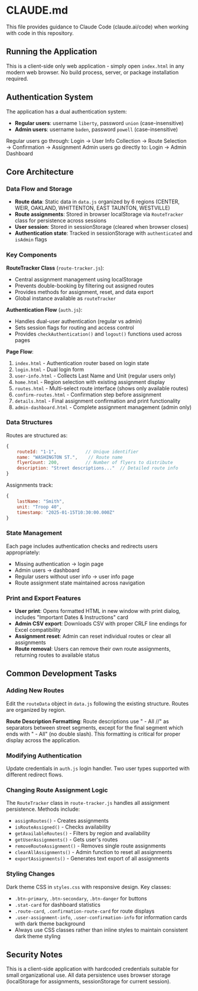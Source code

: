 # CLAUDE.md

This file provides guidance to Claude Code (claude.ai/code) when working with code in this repository.

## Running the Application

This is a client-side only web application - simply open `index.html` in any modern web browser. No build process, server, or package installation required.

## Authentication System

The application has a dual authentication system:
- **Regular users**: username `liberty`, password `union` (case-insensitive)
- **Admin users**: username `baden`, password `powell` (case-insensitive)

Regular users go through: Login → User Info Collection → Route Selection → Confirmation → Assignment
Admin users go directly to: Login → Admin Dashboard

## Core Architecture

### Data Flow and Storage
- **Route data**: Static data in `data.js` organized by 6 regions (CENTER, WEIR, OAKLAND, WHITTENTON, EAST TAUNTON, WESTVILLE)
- **Route assignments**: Stored in browser localStorage via `RouteTracker` class for persistence across sessions
- **User session**: Stored in sessionStorage (cleared when browser closes)
- **Authentication state**: Tracked in sessionStorage with `authenticated` and `isAdmin` flags

### Key Components

**RouteTracker Class** (`route-tracker.js`): 
- Central assignment management using localStorage
- Prevents double-booking by filtering out assigned routes
- Provides methods for assignment, reset, and data export
- Global instance available as `routeTracker`

**Authentication Flow** (`auth.js`):
- Handles dual-user authentication (regular vs admin)
- Sets session flags for routing and access control
- Provides `checkAuthentication()` and `logout()` functions used across pages

**Page Flow**:
1. `index.html` - Authentication router based on login state
2. `login.html` - Dual login form 
3. `user-info.html` - Collects Last Name and Unit (regular users only)
4. `home.html` - Region selection with existing assignment display
5. `routes.html` - Multi-select route interface (shows only available routes)
6. `confirm-routes.html` - Confirmation step before assignment
7. `details.html` - Final assignment confirmation and print functionality
8. `admin-dashboard.html` - Complete assignment management (admin only)

### Data Structures

Routes are structured as:
```javascript
{
    routeId: "1-1",           // Unique identifier
    name: "WASHINGTON ST.",    // Route name
    flyerCount: 200,          // Number of flyers to distribute
    description: "Street descriptions..."  // Detailed route info
}
```

Assignments track:
```javascript
{
    lastName: "Smith",
    unit: "Troop 40", 
    timestamp: "2025-01-15T10:30:00.000Z"
}
```

### State Management

Each page includes authentication checks and redirects users appropriately:
- Missing authentication → login page
- Admin users → dashboard
- Regular users without user info → user info page
- Route assignment state maintained across navigation

### Print and Export Features

- **User print**: Opens formatted HTML in new window with print dialog, includes "Important Dates & Instructions" card
- **Admin CSV export**: Downloads CSV with proper CRLF line endings for Excel compatibility
- **Assignment reset**: Admin can reset individual routes or clear all assignments
- **Route removal**: Users can remove their own route assignments, returning routes to available status

## Common Development Tasks

### Adding New Routes
Edit the `routeData` object in `data.js` following the existing structure. Routes are organized by region.

**Route Description Formatting**: Route descriptions use " - All //" as separators between street segments, except for the final segment which ends with " - All" (no double slash). This formatting is critical for proper display across the application.

### Modifying Authentication
Update credentials in `auth.js` login handler. Two user types supported with different redirect flows.

### Changing Route Assignment Logic
The `RouteTracker` class in `route-tracker.js` handles all assignment persistence. Methods include:
- `assignRoutes()` - Creates assignments
- `isRouteAssigned()` - Checks availability  
- `getAvailableRoutes()` - Filters by region and availability
- `getUserAssignments()` - Gets user's routes
- `removeRouteAssignment()` - Removes single route assignments
- `clearAllAssignments()` - Admin function to reset all assignments
- `exportAssignments()` - Generates text export of all assignments

### Styling Changes
Dark theme CSS in `styles.css` with responsive design. Key classes:
- `.btn-primary`, `.btn-secondary`, `.btn-danger` for buttons
- `.stat-card` for dashboard statistics
- `.route-card`, `.confirmation-route-card` for route displays
- `.user-assignment-info`, `.user-confirmation-info` for information cards with dark theme background
- Always use CSS classes rather than inline styles to maintain consistent dark theme styling

## Security Notes

This is a client-side application with hardcoded credentials suitable for small organizational use. All data persistence uses browser storage (localStorage for assignments, sessionStorage for current session).